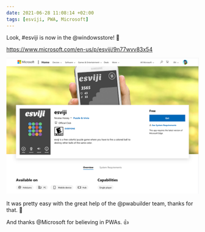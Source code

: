 ```yaml
---
date: 2021-06-28 11:08:14 +02:00
tags: [esviji, PWA, Microsoft]
---
```


Look, #esviji is now in the @windowsstore! 🎉

https://www.microsoft.com/en-us/p/esviji/9n77wvv83x54

![esviji in the Windows Store](esviji-in-windows-store.png)

It was pretty easy with the great help of the @pwabuilder team, thanks for that. 🙏

And thanks @Microsoft for believing in PWAs. 👍